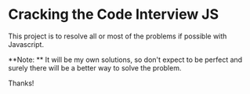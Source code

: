 # Cracking the Code Interview JS


This project is to resolve all or most of the problems if possible with Javascript.


**Note: ** It will be my own solutions, so don't expect to be perfect and surely there will be a better way to solve the problem.


Thanks!
